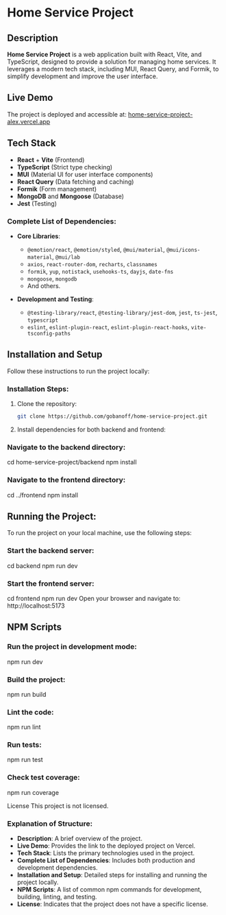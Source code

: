 
# Home Service Project

## Description
**Home Service Project** is a web application built with React, Vite, and TypeScript, designed to provide a solution for managing home services. It leverages a modern tech stack, including MUI, React Query, and Formik, to simplify development and improve the user interface.

## Live Demo
The project is deployed and accessible at: [home-service-project-alex.vercel.app](https://home-service-project-alex.vercel.app)

## Tech Stack
- **React** + **Vite** (Frontend)
- **TypeScript** (Strict type checking)
- **MUI** (Material UI for user interface components)
- **React Query** (Data fetching and caching)
- **Formik** (Form management)
- **MongoDB** and **Mongoose** (Database)
- **Jest** (Testing)

### Complete List of Dependencies:
- **Core Libraries**:
  - `@emotion/react`, `@emotion/styled`, `@mui/material`, `@mui/icons-material`, `@mui/lab`
  - `axios`, `react-router-dom`, `recharts`, `classnames`
  - `formik`, `yup`, `notistack`, `usehooks-ts`, `dayjs`, `date-fns`
  - `mongoose`, `mongodb`
  - And others.

- **Development and Testing**:
  - `@testing-library/react`, `@testing-library/jest-dom`, `jest`, `ts-jest`, `typescript`
  - `eslint`, `eslint-plugin-react`, `eslint-plugin-react-hooks`, `vite-tsconfig-paths`

## Installation and Setup

Follow these instructions to run the project locally:

### Installation Steps:
1. Clone the repository:
   ```bash
   git clone https://github.com/gobanoff/home-service-project.git

2. Install dependencies for both backend and frontend:

### Navigate to the backend directory:
cd home-service-project/backend
npm install

### Navigate to the frontend directory:
cd ../frontend
npm install

## Running the Project:
To run the project on your local machine, use the following steps:

### Start the backend server:
cd backend
npm run dev

### Start the frontend server:
cd frontend
npm run dev
Open your browser and navigate to: http://localhost:5173

## NPM Scripts

### Run the project in development mode:
npm run dev

### Build the project:
npm run build

### Lint the code:
npm run lint

### Run tests:
npm run test

### Check test coverage:
npm run coverage

License
This project is not licensed.


### Explanation of Structure:
- **Description**: A brief overview of the project.
- **Live Demo**: Provides the link to the deployed project on Vercel.
- **Tech Stack**: Lists the primary technologies used in the project.
- **Complete List of Dependencies**: Includes both production and development dependencies.
- **Installation and Setup**: Detailed steps for installing and running the project locally.
- **NPM Scripts**: A list of common npm commands for development, building, linting, and testing.
- **License**: Indicates that the project does not have a specific license.
